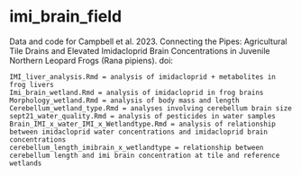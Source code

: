 # imi_brain_field
Data and code for Campbell et al. 2023. Connecting the Pipes: Agricultural Tile Drains and Elevated Imidacloprid Brain Concentrations in Juvenile Northern Leopard Frogs (Rana pipiens). doi:


	IMI_liver_analysis.Rmd = analysis of imidacloprid + metabolites in frog livers
	Imi_brain_wetland.Rmd = analysis of imidacloprid in frog brains
	Morphology_wetland.Rmd = analysis of body mass and length
	Cerebellum_wetland_type.Rmd = analyses involving cerebellum brain size
	sept21_water_quality.Rmd = analysis of pesticides in water samples
	Brain_IMI_x_water_IMI_x_Wetlandtype.Rmd = analysis of relationship between imidacloprid water concentrations and imidacloprid brain concentrations
	cerebellum_length_imibrain_x_wetlandtype = relationship between cerebellum length and imi brain concentration at tile and reference wetlands 

